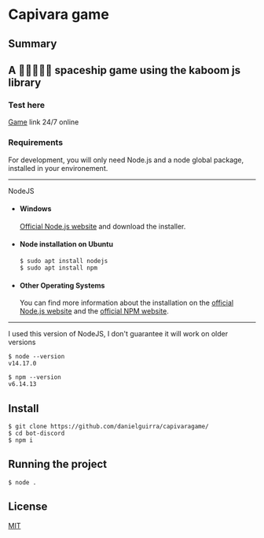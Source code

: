 # Capivara game

Summary 
---
A 🚀🚀🚀🚀🚀 spaceship game using the kaboom js library
--

### Test here
[Game](https://capivaragame.danielguirra.repl.co/) link 24/7 online

### Requirements

For development, you will only need Node.js and a node global package, installed in your environement.

---
NodeJS
- #### Windows
    [Official Node.js website](https://nodejs.org/) and download the installer.

- #### Node installation on Ubuntu

      $ sudo apt install nodejs
      $ sudo apt install npm 

- #### Other Operating Systems
  You can find more information about the installation on the [official Node.js website](https://nodejs.org/) and the [official NPM website](https://npmjs.org/).

---
I used this version of NodeJS, I don't guarantee it will work on older versions

    $ node --version
    v14.17.0

    $ npm --version
    v6.14.13
## Install

    $ git clone https://github.com/danielguirra/capivaragame/
    $ cd bot-discord
    $ npm i

## Running the project

    $ node .
    
## License

[MIT](https://choosealicense.com/licenses/mit/)